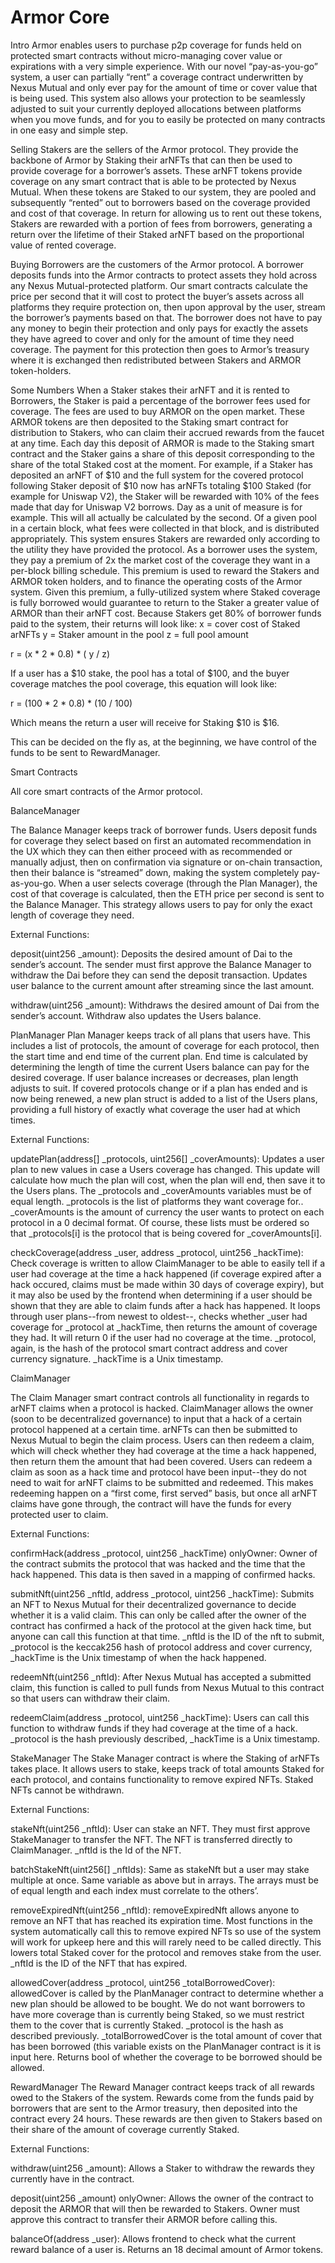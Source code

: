 # Armor Core

Intro
Armor enables users to purchase p2p coverage for funds held on protected smart contracts without micro-managing cover value or expirations with a very simple experience. With our novel “pay-as-you-go” system, a user can partially “rent” a coverage contract underwritten by Nexus Mutual and only ever pay for the amount of time or cover value that is being used. This system also allows your protection to be seamlessly adjusted to suit your currently deployed allocations between platforms when you move funds, and for you to easily be protected on many contracts in one easy and simple step.

Selling
Stakers are the sellers of the Armor protocol. They provide the backbone of Armor by Staking their arNFTs that can then be used to provide coverage for a borrower’s assets. These arNFT tokens provide coverage on any smart contract that is able to be protected by Nexus Mutual. When these tokens are Staked to our system, they are pooled and subsequently “rented” out to borrowers based on the coverage provided and cost of that coverage. In return for allowing us to rent out these tokens, Stakers are rewarded with a portion of fees from borrowers, generating a return over the lifetime of their Staked arNFT based on the proportional value of rented coverage.

Buying
Borrowers are the customers of the Armor protocol. A borrower deposits funds into the Armor contracts to protect assets they hold across any Nexus Mutual-protected platform. Our smart contracts calculate the price per second that it will cost to protect the buyer’s assets across all platforms they require protection on, then upon approval by the user, stream the borrower’s payments based on that. The borrower does not have to pay any money to begin their protection and only pays for exactly the assets they have agreed to cover and only for the amount of time they need coverage. The payment for this protection then goes to Armor’s treasury where it is exchanged then redistributed between Stakers and ARMOR token-holders.

Some Numbers
When a Staker stakes their arNFT and it is rented to Borrowers, the Staker is paid a percentage of the borrower fees used for coverage. 
The fees are used to buy ARMOR on the open market. These ARMOR tokens are then deposited to the Staking smart contract for distribution to Stakers, who can claim their accrued rewards from the faucet at any time. 
Each day this deposit of ARMOR is made to the Staking smart contract and the Staker gains a share of this deposit corresponding to the share of the total Staked cost at the moment.
For example, if a Staker has deposited an arNFT of $10 and the full system for the covered protocol following Staker deposit of $10 now has arNFTs totaling $100 Staked (for example for Uniswap V2), the Staker will be rewarded with 10% of the fees made that day for Uniswap V2 borrows. Day as a unit of measure is for example. This will all actually be calculated by the second. Of a given pool in a certain block, what fees were collected in that block, and is distributed appropriately.
This system ensures Stakers are rewarded only according to the utility they have provided the protocol.
As a borrower uses the system, they pay a premium of 2x the market cost of the coverage they want in a per-block billing schedule. This premium is used to reward the Stakers and ARMOR token holders, and to finance the operating costs of the Armor system.
Given this premium, a fully-utilized system where Staked coverage is fully borrowed would guarantee to return to the Staker a greater value of ARMOR than their arNFT cost. Because Stakers get 80% of borrower funds paid to the system, their returns will look like:
x = cover cost of Staked arNFTs
y = Staker amount in the pool
z = full pool amount

r = (x * 2 * 0.8) * ( y / z)

If a user has a $10 stake, the pool has a total of $100, and the buyer coverage matches the pool coverage, this equation will look like:

r = (100 * 2 * 0.8) * (10 / 100)

Which means the return a user will receive for Staking $10 is $16.

This can be decided on the fly as, at the beginning, we have control of the funds to be sent to RewardManager.



Smart Contracts

All core smart contracts of the Armor protocol.


BalanceManager

The Balance Manager keeps track of borrower funds. Users deposit funds for coverage they select based on first an automated recommendation in the UX which they can then either proceed with as recommended or manually adjust, then on confirmation via signature or on-chain transaction, then their balance is “streamed” down, making the system completely pay-as-you-go. When a user selects coverage (through the Plan Manager), the cost of that coverage is calculated, then the ETH price per second is sent to the Balance Manager. This strategy allows users to pay for only the exact length of coverage they need.

External Functions:

deposit(uint256 _amount): Deposits the desired amount of Dai to the sender’s account. The sender must first approve the Balance Manager to withdraw the Dai before they can send the deposit transaction. Updates user balance to the current amount after streaming since the last amount.

withdraw(uint256 _amount): Withdraws the desired amount of Dai from the sender’s account. Withdraw also updates the Users balance.


PlanManager
Plan Manager keeps track of all plans that users have. This includes a list of protocols, the amount of coverage for each protocol, then the start time and end time of the current plan. End time is calculated by determining the length of time the current Users balance can pay for the desired coverage. If user balance increases or decreases, plan length adjusts to suit. If covered protocols change or if a plan has ended and is now being renewed, a new plan struct is added to a list of the Users plans, providing a full history of exactly what coverage the user had at which times.

External Functions:

updatePlan(address[] _protocols, uint256[] _coverAmounts): Updates a user plan to new values in case a Users coverage has changed. This update will calculate how much the plan will cost, when the plan will end, then save it to the Users plans. The _protocols and _coverAmounts variables must be of equal length. _protocols is the list of platforms they want coverage for.. _coverAmounts is the amount of currency the user wants to protect on each protocol in a 0 decimal format. Of course, these lists must be ordered so that _protocols[i] is the protocol that is being covered for _coverAmounts[i].

checkCoverage(address _user, address _protocol, uint256 _hackTime): Check coverage is written to allow ClaimManager to be able to easily tell if a user had coverage at the time a hack happened (if coverage expired after a hack occured, claims must be made within 30 days of coverage expiry), but it may also be used by the frontend when determining if a user should be shown that they are able to claim funds after a hack has happened. It loops through user plans--from newest to oldest--, checks whether _user had coverage for _protocol at _hackTime, then returns the amount of coverage they had. It will return 0 if the user had no coverage at the time. _protocol, again, is the hash of the protocol smart contract address and cover currency signature. _hackTime is a Unix timestamp.


ClaimManager

The Claim Manager smart contract controls all functionality in regards to arNFT claims when a protocol is hacked. ClaimManager allows the owner (soon to be decentralized governance) to input that a hack of a certain protocol happened at a certain time. arNFTs can then be submitted to Nexus Mutual to begin the claim process. Users can then redeem a claim, which will check whether they had coverage at the time a hack happened, then return them the amount that had been covered. Users can redeem a claim as soon as a hack time and protocol have been input--they do not need to wait for arNFT claims to be submitted and redeemed. This makes redeeming happen on a “first come, first served” basis, but once all arNFT claims have gone through, the contract will have the funds for every protected user to claim.


External Functions:

confirmHack(address _protocol, uint256 _hackTime) onlyOwner: Owner of the contract submits the protocol that was hacked and the time that the hack happened. This data is then saved in a mapping of confirmed hacks.

submitNft(uint256 _nftId, address _protocol, uint256 _hackTime): Submits an NFT to Nexus Mutual for their decentralized governance to decide whether it is a valid claim. This can only be called after the owner of the contract has confirmed a hack of the protocol at the given hack time, but anyone can call this function at that time. _nftId is the ID of the nft to submit, _protocol is the keccak256 hash of protocol address and cover currency, _hackTime is the Unix timestamp of when the hack happened.

redeemNft(uint256 _nftId): After Nexus Mutual has accepted a submitted claim, this function is called to pull funds from Nexus Mutual to this contract so that users can withdraw their claim.

redeemClaim(address _protocol, uint256 _hackTime): Users can call this function to withdraw funds if they had coverage at the time of a hack. _protocol is the hash previously described, _hackTime is a Unix timestamp.
 

StakeManager 
The Stake Manager contract is where the Staking of arNFTs takes place. It allows users to stake, keeps track of total amounts Staked for each protocol, and contains functionality to remove expired NFTs. Staked NFTs cannot be withdrawn.

External Functions:

stakeNft(uint256 _nftId): User can stake an NFT. They must first approve StakeManager to transfer the NFT. The NFT is transferred directly to ClaimManager. _nftId is the Id of the NFT.

batchStakeNft(uint256[] _nftIds): Same as stakeNft but a user may stake multiple at once. Same variable as above but in arrays. The arrays must be of equal length and each index must correlate to the others’.

removeExpiredNft(uint256 _nftId): removeExpiredNft allows anyone to remove an NFT that has reached its expiration time. Most functions in the system automatically call this to remove expired NFTs so use of the system will work for upkeep here and this will rarely need to be called directly. This lowers total Staked cover for the protocol and removes stake from the user. _nftId is the ID of the NFT that has expired.

allowedCover(address _protocol, uint256 _totalBorrowedCover): allowedCover is called by the PlanManager contract to determine whether a new plan should be allowed to be bought. We do not want borrowers to have more coverage than is currently being Staked, so we must restrict them to the cover that is currently Staked. _protocol is the hash as described previously. _totalBorrowedCover is the total amount of cover that has been borrowed (this variable exists on the PlanManager contract is it is input here. Returns bool of whether the coverage to be borrowed should be allowed.

RewardManager
The Reward Manager contract keeps track of all rewards owed to the Stakers of the system. Rewards come from the funds paid by borrowers that are sent to the Armor treasury, then deposited into the contract every 24 hours. These rewards are then given to Stakers based on their share of the amount of coverage currently Staked.

External Functions:

withdraw(uint256 _amount): Allows a Staker to withdraw the rewards they currently have in the contract.

deposit(uint256 _amount) onlyOwner: Allows the owner of the contract to deposit the ARMOR that will then be rewarded to Stakers. Owner must approve this contract to transfer their ARMOR before calling this.

balanceOf(address _user): Allows frontend to check what the current reward balance of a user is. Returns an 18 decimal amount of Armor tokens.

